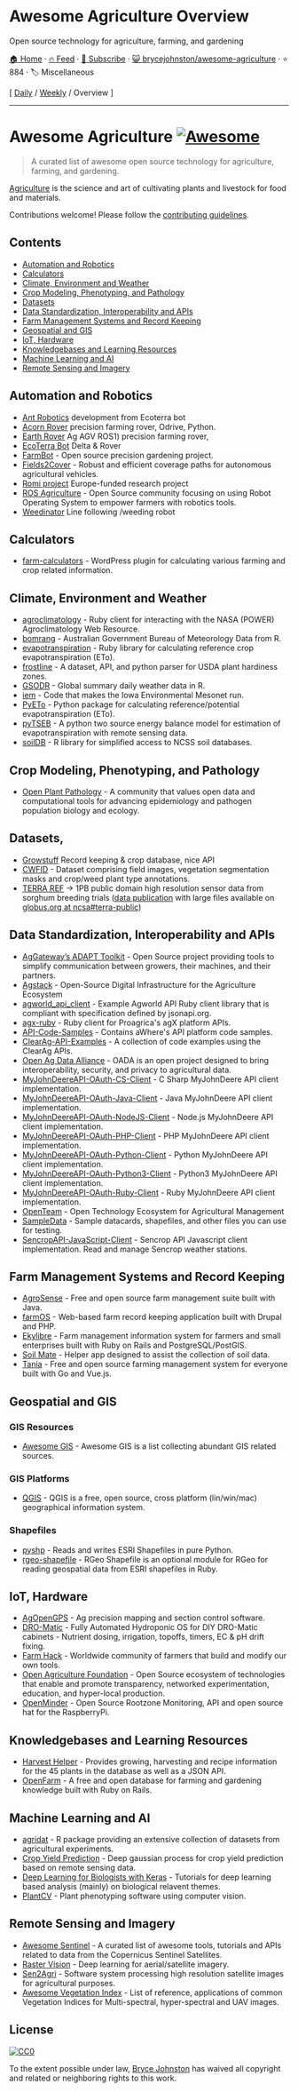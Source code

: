 # Awesome Agriculture Overview

Open source technology for agriculture, farming, and gardening

[🏠 Home](/README.md) · [🔥 Feed](https://www.trackawesomelist.com/brycejohnston/awesome-agriculture/rss.xml) · [📮 Subscribe](https://trackawesomelist.us17.list-manage.com/subscribe?u=d2f0117aa829c83a63ec63c2f&id=36a103854c) · [😺 brycejohnston/awesome-agriculture](https://github.com/brycejohnston/awesome-agriculture) · ⭐ 884 · 🏷️ Miscellaneous

[ [Daily](/content/brycejohnston/awesome-agriculture/README.md) / [Weekly](/content/brycejohnston/awesome-agriculture/week/README.md) / Overview ]

---

# Awesome Agriculture [![Awesome](https://awesome.re/badge.svg)](https://awesome.re)

> A curated list of awesome open source technology for agriculture, farming, and gardening.

[Agriculture](https://en.wikipedia.org/wiki/Agriculture) is the science and art of cultivating plants and livestock for food and materials.

Contributions welcome! Please follow the [contributing guidelines](https://github.com/beaorn/awesome-agriculture/blob/master/contributing.md).

## Contents

*   [Automation and Robotics](#automation-and-robotics)
*   [Calculators](#calculators)
*   [Climate, Environment and Weather](#climate-environment-and-weather)
*   [Crop Modeling, Phenotyping, and Pathology](#crop-modeling-phenotyping-and-pathology)
*   [Datasets](#datasets)
*   [Data Standardization, Interoperability and APIs](#data-standardization-interoperability-and-apis)
*   [Farm Management Systems and Record Keeping](#farm-management-systems-and-record-keeping)
*   [Geospatial and GIS](#geospatial-and-gis)
*   [IoT, Hardware](#iot-hardware)
*   [Knowledgebases and Learning Resources](#knowledgebases-and-learning-resources)
*   [Machine Learning and AI](#machine-learning-and-ai)
*   [Remote Sensing and Imagery](#remote-sensing-and-imagery)

## Automation and Robotics

*   [Ant Robotics](https://antrobotics.de/) development from Ecoterra bot
*   [Acorn Rover](https://github.com/Twisted-Fields) precision farming rover, Odrive, Python.
*   [Earth Rover](https://github.com/earthrover) Ag AGV ROS1) precision farming rover,
*   [EcoTerra Bot](https://ecoterrabot.com/) Delta & Rover
*   [FarmBot](https://github.com/farmbot) -  Open source precision gardening project.
*   [Fields2Cover](https://github.com/Fields2Cover/Fields2Cover) - Robust and efficient coverage paths for autonomous agricultural vehicles.
*   [Romi project](https://media.romi-project.eu/documents/index.html) Europe-funded research project
*   [ROS Agriculture](http://rosagriculture.org/) - Open Source community focusing on using Robot Operating System to empower farmers with robotics tools.
*   [Weedinator](https://hackaday.io/project/53896-weedinator-2019) Line following /weeding robot

## Calculators

*   [farm-calculators](https://github.com/brycejohnston/farm-calculators) - WordPress plugin for calculating various farming and crop related information.

## Climate, Environment and Weather

*   [agroclimatology](https://github.com/brycejohnston/agroclimatology) - Ruby client for interacting with the NASA (POWER) Agroclimatology Web Resource.
*   [bomrang](https://github.com/ropensci/bomrang) - Australian Government Bureau of Meteorology Data from R.
*   [evapotranspiration](https://github.com/brycejohnston/evapotranspiration) - Ruby library for calculating reference crop evapotranspiration (ETo).
*   [frostline](https://github.com/waldoj/frostline) - A dataset, API, and python parser for USDA plant hardiness zones.
*   [GSODR](https://github.com/ropensci/GSODR) - Global summary daily weather data in R.
*   [iem](https://github.com/akrherz/iem) - Code that makes the Iowa Environmental Mesonet run.
*   [PyETo](https://github.com/woodcrafty/PyETo) - Python package for calculating reference/potential evapotranspiration (ETo).
*   [pyTSEB](https://github.com/hectornieto/pyTSEB) - A python two source energy balance model for estimation of evapotranspiration with remote sensing data.
*   [soilDB](https://github.com/ncss-tech/soilDB) - R library for simplified access to NCSS soil databases.

## Crop Modeling, Phenotyping, and Pathology

*   [Open Plant Pathology](https://www.openplantpathology.org/) - A community that values open data and computational tools for advancing epidemiology and pathogen population biology and ecology.

## Datasets,

*   [Growstuff](https://www.growstuff.org/crops) Record keeping & crop database, nice API
*   [CWFID](https://github.com/cwfid/dataset) - Dataset comprising field images, vegetation segmentation masks and crop/weed plant type annotations.
*   [TERRA REF](https://terraref.org) -> 1PB public domain high resolution sensor data from sorghum breeding trials ([data publication](https://doi.org/10.5061/dryad.4b8gtht99) with large files available on [globus.org at ncsa#terra-public](https://app.globus.org/file-manager?origin_id=e8feaff4-96cd-11ea-bf90-0e6cccbb0103\&origin_path=%2F))

## Data Standardization, Interoperability and APIs

*   [AgGateway’s ADAPT Toolkit](https://adaptframework.org) - Open Source project providing tools to simplify communication between growers, their machines, and their partners.
*   [Agstack](https://agstack.org) - Open-Source Digital Infrastructure for the Agriculture Ecosystem
*   [agworld\_api\_client](https://github.com/agworld/agworld_api_client) - Example Agworld API Ruby client library that is compliant with specification defined by jsonapi.org.
*   [agx-ruby](https://github.com/brycejohnston/agx-ruby) - Ruby client for Proagrica's agX platform APIs.
*   [API-Code-Samples](https://github.com/aWhereAPI/API-Code-Samples) - Contains aWhere's API platform code samples.
*   [ClearAg-API-Examples](https://github.com/IterisClearAg/ClearAg-API-Examples) - A collection of code examples using the ClearAg APIs.
*   [Open Ag Data Alliance](https://github.com/oada) - OADA is an open project designed to bring interoperability, security, and privacy to agricultural data.
*   [MyJohnDeereAPI-OAuth-CS-Client](https://github.com/JohnDeere/MyJohnDeereAPI-OAuth-CS-Client) - C Sharp MyJohnDeere API client implementation.
*   [MyJohnDeereAPI-OAuth-Java-Client](https://github.com/JohnDeere/MyJohnDeereAPI-OAuth-Java-Client) - Java MyJohnDeere API client implementation.
*   [MyJohnDeereAPI-OAuth-NodeJS-Client](https://github.com/JohnDeere/MyJohnDeereAPI-OAuth-NodeJS-Client) - Node.js MyJohnDeere API client implementation.
*   [MyJohnDeereAPI-OAuth-PHP-Client](https://github.com/JohnDeere/MyJohnDeereAPI-OAuth-PHP-Client) - PHP MyJohnDeere API client implementation.
*   [MyJohnDeereAPI-OAuth-Python-Client](https://github.com/JohnDeere/MyJohnDeereAPI-OAuth-Python-Client) - Python MyJohnDeere API client implementation.
*   [MyJohnDeereAPI-OAuth-Python3-Client](https://github.com/JohnDeere/MyJohnDeereAPI-OAuth-Python3-Client) - Python3 MyJohnDeere API client implementation.
*   [MyJohnDeereAPI-OAuth-Ruby-Client](https://github.com/JohnDeere/MyJohnDeereAPI-OAuth-Ruby-Client) - Ruby MyJohnDeere API client implementation.
*   [OpenTeam](https://openteam.community/) - Open Technology Ecosystem for Agricultural Management
*   [SampleData](https://github.com/JohnDeere/SampleData) - Sample datacards, shapefiles, and other files you can use for testing.
*   [SencropAPI-JavaScript-Client](https://github.com/sencrop/sencrop-js-api-client) - Sencrop API Javascript client implementation. Read and manage Sencrop weather stations.

## Farm Management Systems and Record Keeping

*   [AgroSense](https://bitbucket.org/corizon/agrosense) - Free and open source farm management suite built with Java.
*   [farmOS](https://github.com/farmOS/farmOS) - Web-based farm record keeping application built with Drupal and PHP.
*   [Ekylibre](https://github.com/ekylibre/ekylibre) - Farm management information system for farmers and small enterprises built with Ruby on Rails and PostgreSQL/PostGIS.
*   [Soil Mate](https://github.com/Open-Source-Agriculture/soil_mate) - Helper app designed to assist the collection of soil data.
*   [Tania](https://github.com/Tanibox/tania-core) - Free and open source farming management system for everyone built with Go and Vue.js.

## Geospatial and GIS

### GIS Resources

*   [Awesome GIS](https://github.com/sshuair/awesome-gis) - Awesome GIS is a list collecting abundant GIS related sources.

### GIS Platforms

*   [QGIS](https://qgis.org) - QGIS is a free, open source, cross platform (lin/win/mac) geographical information system.

### Shapefiles

*   [pyshp](https://github.com/GeospatialPython/pyshp) - Reads and writes ESRI Shapefiles in pure Python.
*   [rgeo-shapefile](https://github.com/rgeo/rgeo-shapefile) - RGeo Shapefile is an optional module for RGeo for reading geospatial data from ESRI shapefiles in Ruby.

## IoT, Hardware

*   [AgOpenGPS](https://github.com/farmerbriantee/AgOpenGPS) - Ag precision mapping and section control software.
*   [DRO-Matic](https://github.com/drolsen/DRO-Matic) - Fully Automated Hydroponic OS for DIY DRO-Matic cabinets - Nutrient dosing, irrigation, topoffs, timers, EC & pH drift fixing.
*   [Farm Hack](https://farmhack.org/tools) - Worldwide community of farmers that build and modify our own tools.
*   [Open Agriculture Foundation](https://github.com/OpenAgricultureFoundation) -  Open Source ecosystem of technologies that enable and promote transparency, networked experimentation, education, and hyper-local production.
*   [OpenMinder](https://github.com/autogrow/openminder) - Open Source Rootzone Monitoring, API and open source hat for the RaspberryPi.

## Knowledgebases and Learning Resources

*   [Harvest Helper](https://github.com/damwhit/harvest_helper) -  Provides growing, harvesting and recipe information for the 45 plants in the database as well as a JSON API.
*   [OpenFarm](https://github.com/openfarmcc/OpenFarm) - A free and open database for farming and gardening knowledge built with Ruby on Rails.

## Machine Learning and AI

*   [agridat](https://github.com/kwstat/agridat) - R package providing an extensive collection of datasets from agricultural experiments.
*   [Crop Yield Prediction](https://github.com/JiaxuanYou/crop_yield_prediction) - Deep gaussian process for crop yield prediction based on remote sensing data.
*   [Deep Learning for Biologists with Keras](https://github.com/totti0223/deep_learning_for_biologists_with_keras) - Tutorials for deep learning based analysis (mainly) on biological relavent themes.
*   [PlantCV](https://github.com/danforthcenter/plantcv) - Plant phenotyping software using computer vision.

## Remote Sensing and Imagery

*   [Awesome Sentinel](https://github.com/Fernerkundung/awesome-sentinel) - A curated list of awesome tools, tutorials and APIs related to data from the Copernicus Sentinel Satellites.
*   [Raster Vision](https://github.com/azavea/raster-vision) - Deep learning for aerial/satellite imagery.
*   [Sen2Agri](https://github.com/Sen2Agri/Sen2Agri-System) - Software system processing high resolution satellite images for agricultural purposes.
*   [Awesome Vegetation Index](https://github.com/px39n/Awesome-Vegetation-Index) - List of reference, applications of common Vegetation Indices for Multi-spectral, hyper-spectral and UAV images.

## License

[![CC0](http://mirrors.creativecommons.org/presskit/buttons/88x31/svg/cc-zero.svg)](https://creativecommons.org/publicdomain/zero/1.0/)

To the extent possible under law, [Bryce Johnston](https://github.com/brycejohnston) has waived all copyright and related or neighboring rights to this work.


